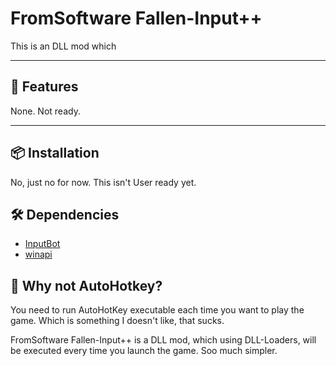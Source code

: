 # FromSoftware Fallen-Input++
This is an DLL mod which

---
## 🔧 Features

None. Not ready.


---
## 📦 Installation
No, just no for now. This isn't User ready yet.

## 🛠️ Dependencies

- [InputBot](https://github.com/obv-mikhail/InputBot)
- [winapi](https://crates.io/crates/winapi)

## 🧠 Why not AutoHotkey?
You need to run AutoHotKey executable each time you want to play the game.
Which is something I doesn't like, that sucks.

FromSoftware Fallen-Input++ is a DLL mod, which using DLL-Loaders, will be executed every time you launch the game.
Soo much simpler.
